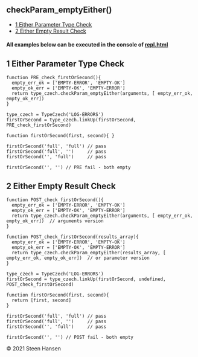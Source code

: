 

## checkParam_emptyEither()

  -  [1 Either Parameter Type Check](#either-empty-parameter-check)
  -  [2 Either Empty Result Check](#either-empty-result-check)

#### All examples below can be executed in the console of [repl.html](../../test-collection/repl.html)

## 1 Either Parameter Type Check<a name="either-empty-parameter-check"></a>
  
```
function PRE_check_firstOrSecond(){
  empty_err_ok = ['EMPTY-ERROR', 'EMPTY-OK']
  empty_ok_err = ['EMPTY-OK', 'EMPTY-ERROR']
  return type_czech.checkParam_emptyEither(arguments, [ empty_err_ok, empty_ok_err])
}

type_czech = TypeCzech('LOG-ERRORS')
firstOrSecond = type_czech.linkUp(firstOrSecond, PRE_check_firstOrSecond) 

function firstOrSecond(first, second){ }

firstOrSecond('full', 'full') // pass
firstOrSecond('full', '')     // pass
firstOrSecond('', 'full')     // pass

firstOrSecond('', '') // PRE fail - both empty

```

## 2 Either Empty Result Check<a name="either-empty-result-check"></a>
  
```
function POST_check_firstOrSecond(){
  empty_err_ok = ['EMPTY-ERROR', 'EMPTY-OK']
  empty_ok_err = ['EMPTY-OK', 'EMPTY-ERROR']
  return type_czech.checkParam_emptyEither(arguments, [ empty_err_ok, empty_ok_err])  // arguments version
}
```
```
function POST_check_firstOrSecond(results_array){
  empty_err_ok = ['EMPTY-ERROR', 'EMPTY-OK']
  empty_ok_err = ['EMPTY-OK', 'EMPTY-ERROR']
  return type_czech.checkParam_emptyEither(results_array, [ empty_err_ok, empty_ok_err])  // or parameter version
}

type_czech = TypeCzech('LOG-ERRORS')
firstOrSecond = type_czech.linkUp(firstOrSecond, undefined, POST_check_firstOrSecond) 

function firstOrSecond(first, second){
  return [first, second]
}

firstOrSecond('full', 'full') // pass
firstOrSecond('full', '')     // pass
firstOrSecond('', 'full')     // pass

firstOrSecond('', '') // POST fail - both empty
```



&copy; 2021 Steen Hansen

